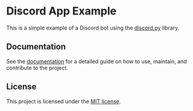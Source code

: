 # Discord App Example

This is a simple example of a Discord bot using the [discord.py](https://discordpy.readthedocs.io/en/latest/) library.

## Documentation

See the [documentation](https://discord-app-example.pages.dev/) for a detailed guide on how to use, maintain, and contribute to the project.

## License

This project is licensed under the [MIT license](./LICENSE).
